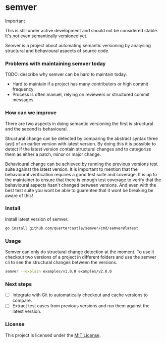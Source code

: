 # semver

> [!IMPORTANT]
> This is still under active development and should not be
> considered stable. It's not even semantically versioned yet.

Semver is a project about automating semantic versioning by analysing
structural and behavioural aspects of source code.

### Problems with maintaining semver today
TODO: describe why semver can be hard to maintain today.
- Hard to maintain if a project has many contributors or high commit frequency
- Process is often manuel, relying on reviewers or structured commit messages

### How can we improve
There are two aspects in doing semantic versioning the first is structural
and the second is behavioural.

Structural change can be detected by comparing the abstract syntax three (ast)
of an earlier version with latest version. By doing this it is possible to
detect if the latest version contain structural changes and to categorize
them as either a patch, minor or major change.

Behavioural change can be achieved by running the previous versions test suite
against the latest version. It is important to mention that
the behavioural verification requires a good test suite and coverage.
It is up to the maintainer to ensure that there is enough test
coverage to verify that the behavioural aspects hasn't changed between versions.
And even with the best test suite you wont be able to guarentee that it wont be
breaking be aware of this!

### Install
Install latest version of semver.
```sh
go install github.com/quartercastle/semver/cmd/semver@latest
```

### Usage
Semver can only do structural change detection at the moment. To use it checkout
two versions of a project in different folders and use the semver cli to see
the structural changes between the versions.
```sh
semver --explain examples/v1.0.0 examples/v2.0.0
```

### Next steps
- [ ] Integrate with Git to automatically checkout and cache versions to compare.
- [ ] Extract test cases from previous versions and run them against the latest
      version.

### License
This project is licensed under the [MIT License](LICENSE).

